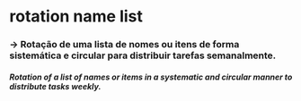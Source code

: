 # rotation name list
### -> Rotação de uma lista de nomes ou itens de forma sistemática e circular para distribuir tarefas semanalmente.
#### _Rotation of a list of names or items in a systematic and circular manner to distribute tasks weekly._
